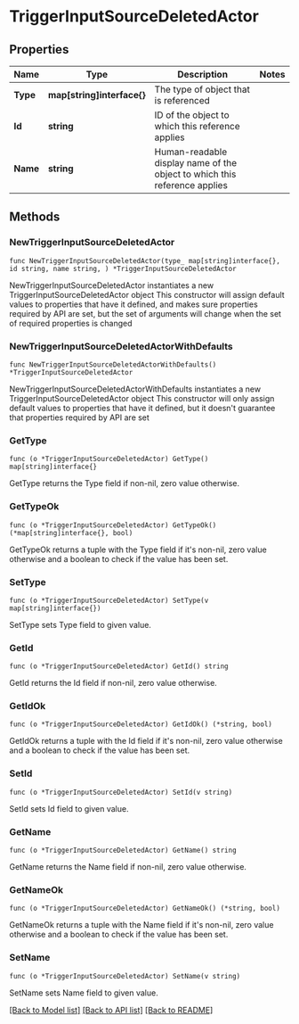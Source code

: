 # TriggerInputSourceDeletedActor

## Properties

Name | Type | Description | Notes
------------ | ------------- | ------------- | -------------
**Type** | **map[string]interface{}** | The type of object that is referenced | 
**Id** | **string** | ID of the object to which this reference applies | 
**Name** | **string** | Human-readable display name of the object to which this reference applies | 

## Methods

### NewTriggerInputSourceDeletedActor

`func NewTriggerInputSourceDeletedActor(type_ map[string]interface{}, id string, name string, ) *TriggerInputSourceDeletedActor`

NewTriggerInputSourceDeletedActor instantiates a new TriggerInputSourceDeletedActor object
This constructor will assign default values to properties that have it defined,
and makes sure properties required by API are set, but the set of arguments
will change when the set of required properties is changed

### NewTriggerInputSourceDeletedActorWithDefaults

`func NewTriggerInputSourceDeletedActorWithDefaults() *TriggerInputSourceDeletedActor`

NewTriggerInputSourceDeletedActorWithDefaults instantiates a new TriggerInputSourceDeletedActor object
This constructor will only assign default values to properties that have it defined,
but it doesn't guarantee that properties required by API are set

### GetType

`func (o *TriggerInputSourceDeletedActor) GetType() map[string]interface{}`

GetType returns the Type field if non-nil, zero value otherwise.

### GetTypeOk

`func (o *TriggerInputSourceDeletedActor) GetTypeOk() (*map[string]interface{}, bool)`

GetTypeOk returns a tuple with the Type field if it's non-nil, zero value otherwise
and a boolean to check if the value has been set.

### SetType

`func (o *TriggerInputSourceDeletedActor) SetType(v map[string]interface{})`

SetType sets Type field to given value.


### GetId

`func (o *TriggerInputSourceDeletedActor) GetId() string`

GetId returns the Id field if non-nil, zero value otherwise.

### GetIdOk

`func (o *TriggerInputSourceDeletedActor) GetIdOk() (*string, bool)`

GetIdOk returns a tuple with the Id field if it's non-nil, zero value otherwise
and a boolean to check if the value has been set.

### SetId

`func (o *TriggerInputSourceDeletedActor) SetId(v string)`

SetId sets Id field to given value.


### GetName

`func (o *TriggerInputSourceDeletedActor) GetName() string`

GetName returns the Name field if non-nil, zero value otherwise.

### GetNameOk

`func (o *TriggerInputSourceDeletedActor) GetNameOk() (*string, bool)`

GetNameOk returns a tuple with the Name field if it's non-nil, zero value otherwise
and a boolean to check if the value has been set.

### SetName

`func (o *TriggerInputSourceDeletedActor) SetName(v string)`

SetName sets Name field to given value.



[[Back to Model list]](../README.md#documentation-for-models) [[Back to API list]](../README.md#documentation-for-api-endpoints) [[Back to README]](../README.md)


